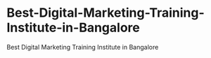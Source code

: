 # Best-Digital-Marketing-Training-Institute-in-Bangalore
Best Digital Marketing Training Institute in Bangalore
